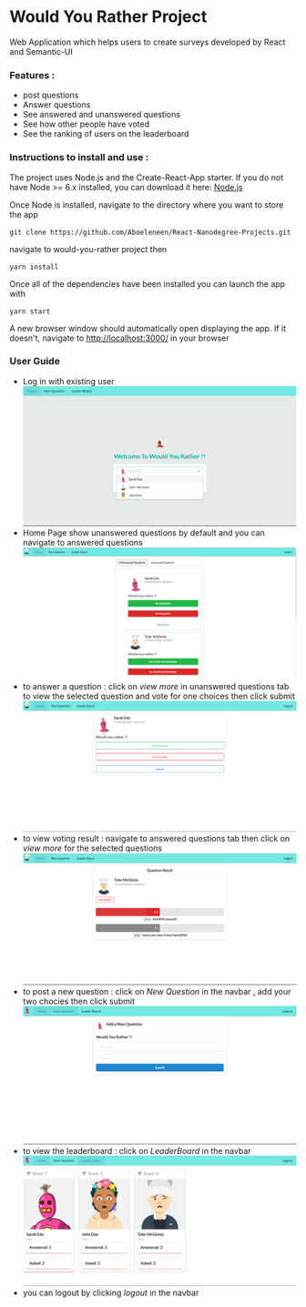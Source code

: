 # Would You Rather Project
  Web Application which helps users to create surveys developed by React and Semantic-UI
  
### Features :
  - post questions
  - Answer questions
  - See answered and unanswered questions
  - See how other people have voted
  - See the ranking of users on the leaderboard

### Instructions to install and use :
The project uses Node.js and the Create-React-App starter. If you do not have Node >= 6.x installed, you can download it here: [Node.js](https://nodejs.org/en/)

Once Node is installed, navigate to the directory where you want to store the app

```
git clone https://github.com/Aboeleneen/React-Nanodegree-Projects.git
``` 
navigate to would-you-rather project then 

```
yarn install
```

Once all of the dependencies have been installed you can launch the app with

```
yarn start
```

A new browser window should automatically open displaying the app. If it doesn't, navigate to [http://localhost:3000/](http://localhost:3000/) in your browser

### User Guide 
  - Log in with existing user 
    ![](src/screenshots/login.PNG)
  - Home Page show unanswered questions by default and you can navigate to answered questions
    ![](src/screenshots/Home.PNG)
  - to answer a question : click on *view more* in unanswered questions tab to view the selected question and vote for one choices then click submit
    ![](src/screenshots/answer.PNG)
  - to view voting result : navigate to answered questions tab then click on *view more* for the selected questions
    ![](src/screenshots/result.PNG)
  - to post a new question : click on *New Question* in the navbar , add your two chocies then click submit
    ![](src/screenshots/newQuestion.PNG)
  - to view the leaderboard : click on *LeaderBoard* in the navbar
    ![](src/screenshots/leaderboard.PNG)
  - you can logout by clicking *logout* in the navbar
